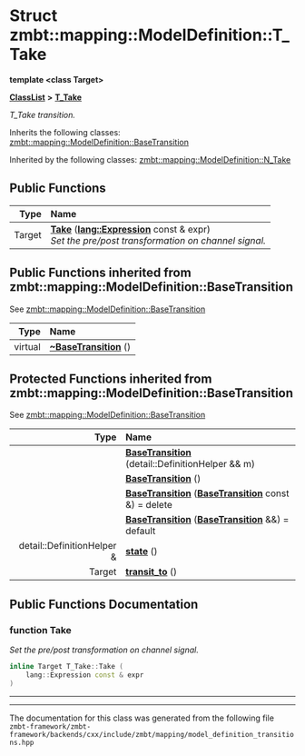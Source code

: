 

# Struct zmbt::mapping::ModelDefinition::T\_Take

**template &lt;class Target&gt;**



[**ClassList**](annotated.md) **>** [**T\_Take**](structzmbt_1_1mapping_1_1ModelDefinition_1_1T__Take.md)



_T\_Take transition._ 




Inherits the following classes: [zmbt::mapping::ModelDefinition::BaseTransition](classzmbt_1_1mapping_1_1ModelDefinition_1_1BaseTransition.md)


Inherited by the following classes: [zmbt::mapping::ModelDefinition::N\_Take](classzmbt_1_1mapping_1_1ModelDefinition_1_1N__Take.md)




















































## Public Functions

| Type | Name |
| ---: | :--- |
|  Target | [**Take**](#function-take) ([**lang::Expression**](classzmbt_1_1lang_1_1Expression.md) const & expr) <br>_Set the pre/post transformation on channel signal._  |


## Public Functions inherited from zmbt::mapping::ModelDefinition::BaseTransition

See [zmbt::mapping::ModelDefinition::BaseTransition](classzmbt_1_1mapping_1_1ModelDefinition_1_1BaseTransition.md)

| Type | Name |
| ---: | :--- |
| virtual  | [**~BaseTransition**](classzmbt_1_1mapping_1_1ModelDefinition_1_1BaseTransition.md#function-basetransition) () <br> |
















































## Protected Functions inherited from zmbt::mapping::ModelDefinition::BaseTransition

See [zmbt::mapping::ModelDefinition::BaseTransition](classzmbt_1_1mapping_1_1ModelDefinition_1_1BaseTransition.md)

| Type | Name |
| ---: | :--- |
|   | [**BaseTransition**](classzmbt_1_1mapping_1_1ModelDefinition_1_1BaseTransition.md#function-basetransition-14) (detail::DefinitionHelper && m) <br> |
|   | [**BaseTransition**](classzmbt_1_1mapping_1_1ModelDefinition_1_1BaseTransition.md#function-basetransition-24) () <br> |
|   | [**BaseTransition**](classzmbt_1_1mapping_1_1ModelDefinition_1_1BaseTransition.md#function-basetransition-34) ([**BaseTransition**](classzmbt_1_1mapping_1_1ModelDefinition_1_1BaseTransition.md) const &) = delete<br> |
|   | [**BaseTransition**](classzmbt_1_1mapping_1_1ModelDefinition_1_1BaseTransition.md#function-basetransition-44) ([**BaseTransition**](classzmbt_1_1mapping_1_1ModelDefinition_1_1BaseTransition.md) &&) = default<br> |
|  detail::DefinitionHelper & | [**state**](classzmbt_1_1mapping_1_1ModelDefinition_1_1BaseTransition.md#function-state) () <br> |
|  Target | [**transit\_to**](classzmbt_1_1mapping_1_1ModelDefinition_1_1BaseTransition.md#function-transit_to) () <br> |






## Public Functions Documentation




### function Take 

_Set the pre/post transformation on channel signal._ 
```C++
inline Target T_Take::Take (
    lang::Expression const & expr
) 
```




<hr>

------------------------------
The documentation for this class was generated from the following file `zmbt-framework/zmbt-framework/backends/cxx/include/zmbt/mapping/model_definition_transitions.hpp`

